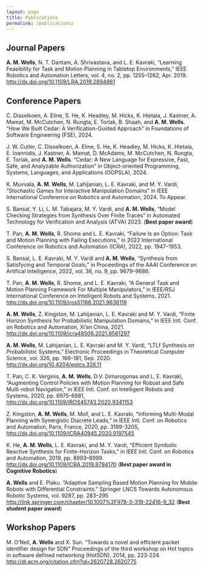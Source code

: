 ```yaml
---
layout: page
title: Publications
permalink: /publications/
---
```


## Journal Papers

**A. M. Wells**, N. T. Dantam, A. Shrivastava, and L. E. Kavraki, “Learning Feasibility for Task and Motion Planning in Tabletop Environments,” IEEE Robotics and Automation Letters, vol. 4, no. 2, pp. 1255–1262, Apr. 2019. <http://dx.doi.org/10.1109/LRA.2019.2894861>

## Conference Papers

C. Disselkoen, A. Eline, S. He, K. Headley, M. Hicks, K. Hietala, J. Kastner, A. Mamat, M. McCutchen, N. Rungta, E. Torlak, B. Shaah, and **A. M. Wells**. “How We Built Cedar: A Verification-Guided Approach” in Foundations of Software Engineering (FSE), 2024.

J. W. Cutler, C. Disselkoen, A. Eline, S. He, K. Headley, M. Hicks, K. Hietala, E. Ioannidis, J. Kastner, A. Mamat, D. McAdams, M. McCutchen, N. Rungta, E. Torlak, and **A. M. Wells**. “Cedar: A New Language for Expressive, Fast, Safe, and Analyzable Authorization” in Object-oriented Programming, Systems, Languages, and Applications (OOPSLA), 2024.

K. Muvvala, **A. M. Wells**, M. Lahijanian, L. E. Kavraki, and M. Y. Vardi, “Stochastic Games for Interactive Manipulation Domains” in IEEE International Conference on Robotics and Automation, 2024. To Appear.

S. Bansal, Y. Li, L. M. Tabajara, M. Y. Vardi, and **A. M. Wells**, “Model Checking Strategies from Synthesis Over Finite Traces” in Automated Technology for Verification and Analysis (ATVA) 2023. (**Best paper award**)

T. Pan, **A. M. Wells**, R. Shome and L. E. Kavraki, “Failure Is an Option: Task and Motion Planning with Failing Executions,” in 2022 International Conference on Robotics and Automation (ICRA), 2022, pp. 1947–1953.

S. Bansal, L. E. Kavraki, M. Y. Vardi and **A. M. Wells**, “Synthesis from Satisfycing and Temporal Goals,” in Proceedings of the AAAI Conference on Artifical Intelligence, 2022, vol. 36, no. 9, pp. 9679–9686.

T. Pan, **A. M. Wells**, R. Shome, and L. E. Kavraki, “A General Task and Motion Planning Framework For Multiple Manipulators,” in IEEE/RSJ International Conference on Intelligent Robots and Systems, 2021. <http://dx.doi.org/10.1109/iros51168.2021.9636119>

**A. M. Wells**, Z. Kingston, M. Lahijanian, L. E. Kavraki and M. Y. Vardi, “Finite Horizon Synthesis for Probabilistic Manipulation Domains,” in IEEE Intl. Conf. on Robotics and Automation, Xi’an China, 2021. <http://dx.doi.org/10.1109/icra48506.2021.9561297>

**A. M. Wells**, M. Lahijanian, L. E. Kavraki and M. Y. Vardi, “LTLf Synthesis on Probabilistic Systems,” Electronic Proceedings in Theoretical Computer Science, vol. 326, pp. 166–181, Sep. 2020. <http://dx.doi.org/10.4204/eptcs.326.11>

T. Pan, C. K. Verginis, **A. M. Wells**, D.V. Dimarogonas and L. E. Kavraki, “Augmenting Control Policies with Motion Planning for Robust and Safe Multi-robot Navigation,” in IEEE Intl. Conf. on Intelligent Robots and Systems, 2020, pp. 6975-6981, <http://dx.doi.org/10.1109/IROS45743.2020.9341153>

Z. Kingston, **A. M. Wells**, M. Moll, and L. E. Kavraki, “Informing Multi-Modal Planning with Synergistic Discrete Leads,” in IEEE Intl. Conf. on Robotics and Automation, Paris, France, 2020, pp. 3199-3205, <http://dx.doi.org/10.1109/ICRA40945.2020.9197545>

K. He, **A. M. Wells**, L. E. Kavraki, and M. Y. Vardi, “Efficient Symbolic Reactive Synthesis for Finite-Horizon Tasks,” in IEEE Intl. Conf. on Robotics and Automation, 2019, pp. 8993–8999. <http://dx.doi.org/10.1109/ICRA.2019.8794170> (**Best paper award in Cognitive Robotics**)

**A. Wells** and E. Plaku. “Adaptive Sampling Based Motion Planning for Mobile Robots with Differential Constraints.” Springer LNCS Towards Autonomous Robotic Systems, vol. 9287, pp. 283–295 <http://link.springer.com/chapter/10.1007%2F978-3-319-22416-9_32> (**Best student paper award**)

## Workshop Papers

M. O’Neil, **A. Wells** and X. Sun. “Towards a novel and efficient packet identifier design for SDN” Proceedings of the third workshop on Hot topics in software defined networking (HotSDN), 2014, pp. 223-224. <http://dl.acm.org/citation.cfm?id=2620728.2620775>